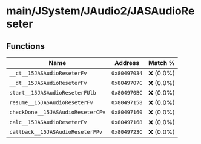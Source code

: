# main/JSystem/JAudio2/JASAudioReseter

## Functions

| Name | Address | Match % |
|------|---------|---------|
| `__ct__15JASAudioReseterFv` | `0x80497034` | :x: (0.0%) |
| `__dt__15JASAudioReseterFv` | `0x8049707C` | :x: (0.0%) |
| `start__15JASAudioReseterFUlb` | `0x804970BC` | :x: (0.0%) |
| `resume__15JASAudioReseterFv` | `0x80497158` | :x: (0.0%) |
| `checkDone__15JASAudioReseterCFv` | `0x80497160` | :x: (0.0%) |
| `calc__15JASAudioReseterFv` | `0x80497168` | :x: (0.0%) |
| `callback__15JASAudioReseterFPv` | `0x8049723C` | :x: (0.0%) |